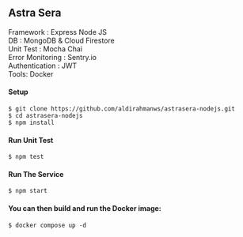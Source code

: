 ## Astra Sera

Framework : Express Node JS<br>
DB : MongoDB & Cloud Firestore<br>
Unit Test : Mocha Chai<br>
Error Monitoring : Sentry.io<br>
Authentication : JWT<br>
Tools: Docker

#### Setup
```
$ git clone https://github.com/aldirahmanws/astrasera-nodejs.git
$ cd astrasera-nodejs
$ npm install
```

#### Run Unit Test
```
$ npm test
```

#### Run The Service
```
$ npm start
```

#### You can then build and run the Docker image:
```
$ docker compose up -d
```
